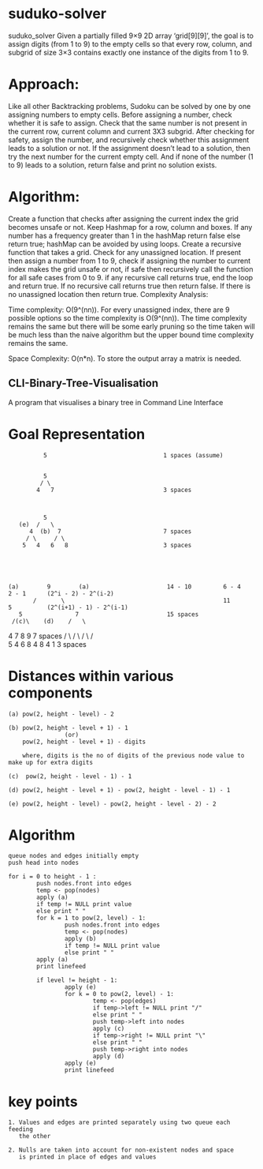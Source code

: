 # suduko-solver

suduko_solver Given a partially filled 9×9 2D array ‘grid[9][9]’, the goal is to assign digits (from 1 to 9) to the empty cells so that every row, column, and subgrid of size 3×3 contains exactly one instance of the digits from 1 to 9.

# Approach:

Like all other Backtracking problems, Sudoku can be solved by one by one assigning numbers to empty cells. Before assigning a number, check whether it is safe to assign. Check that the same number is not present in the current row, current column and current 3X3 subgrid. After checking for safety, assign the number, and recursively check whether this assignment leads to a solution or not. If the assignment doesn’t lead to a solution, then try the next number for the current empty cell. And if none of the number (1 to 9) leads to a solution, return false and print no solution exists.

# Algorithm:

Create a function that checks after assigning the current index the grid becomes unsafe or not. Keep Hashmap for a row, column and boxes. If any number has a frequency greater than 1 in the hashMap return false else return true; hashMap can be avoided by using loops. Create a recursive function that takes a grid. Check for any unassigned location. If present then assign a number from 1 to 9, check if assigning the number to current index makes the grid unsafe or not, if safe then recursively call the function for all safe cases from 0 to 9. if any recursive call returns true, end the loop and return true. If no recursive call returns true then return false. If there is no unassigned location then return true. Complexity Analysis:

Time complexity: O(9^(nn)). For every unassigned index, there are 9 possible options so the time complexity is O(9^(nn)). The time complexity remains the same but there will be some early pruning so the time taken will be much less than the naive algorithm but the upper bound time complexity remains the same.

Space Complexity: O(n*n). To store the output array a matrix is needed.


## CLI-Binary-Tree-Visualisation
A program that visualises a binary tree in Command Line Interface

# Goal Representation
              5                                 1 spaces (assume)


              5
             / \
            4   7                               3 spaces



              5
       (e)  /   \
          4  (b)  7                             7 spaces
         / \     / \
        5   4   6   8                           3 spaces





    (a)        9        (a)                      14 - 10         6 - 4        2 - 1      (2^i - 2) - 2^(i-2)
           /       \                                             11           5          (2^(i+1) - 1) - 2^(i-1)
       5               7                         15 spaces
     /(c)\    (d)    /   \
   4       7       8       9                     7 spaces
  / \     / \     / \     / \
 5   4   6   8   4   8   4   1                   3 spaces





# Distances within various components

    (a) pow(2, height - level) - 2

    (b) pow(2, height - level + 1) - 1
                    (or)
        pow(2, height - level + 1) - digits

        where, digits is the no of digits of the previous node value to make up for extra digits

    (c)  pow(2, height - level - 1) - 1

    (d) pow(2, height - level + 1) - pow(2, height - level - 1) - 1

    (e) pow(2, height - level) - pow(2, height - level - 2) - 2


 # Algorithm    
    queue nodes and edges initially empty
    push head into nodes

    for i = 0 to height - 1 :
            push nodes.front into edges
            temp <- pop(nodes)
            apply (a)
            if temp != NULL print value
            else print " "
            for k = 1 to pow(2, level) - 1:
                    push nodes.front into edges
                    temp <- pop(nodes)
                    apply (b)
                    if temp != NULL print value
                    else print " "
            apply (a)
            print linefeed

            if level != height - 1:
                    apply (e)
                    for k = 0 to pow(2, level) - 1:
                            temp <- pop(edges)
                            if temp->left != NULL print "/"
                            else print " "
                            push temp->left into nodes
                            apply (c)
                            if temp->right != NULL print "\"
                            else print " "
                            push temp->right into nodes
                            apply (d)
                    apply (e)
                    print linefeed


                    

# key points 
    1. Values and edges are printed separately using two queue each feeding
       the other

    2. Nulls are taken into account for non-existent nodes and space
       is printed in place of edges and values










 
    
